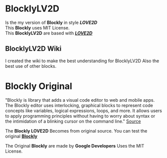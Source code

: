 # BlocklyLV2D

Is the my version of **Blockly** in style ***LOVE2D***                          
This **Blockly** uses MIT License.                                           
This **BlocklyLV2D** are based with [***LOVE2D***](https://love2d.org)

## BlocklyLV2D Wiki

I created the wiki to make the best understanding for BlocklyLV2D
Also the best use of other blocks.

# Blockly Original
"Blockly is library that adds a visual code editor to web and mobile apps. The Blockly editor uses interlocking, graphical blocks to represent code concepts like variables, logical expressions, loops, and more. It allows users to apply programming principles without having to worry about syntax or the intimidation of a blinking cursor on the command line." [Source](https://developers.google.com/blockly/guides/overview)

The **Blockly LOVE2D** Becomes from original source. You can test the original [**Blockly**](https://blockly-demo.appspot.com/static/demos/code/index.html)           

The Original **Blockly** are made by **Google Developers**
Uses the MIT License.

